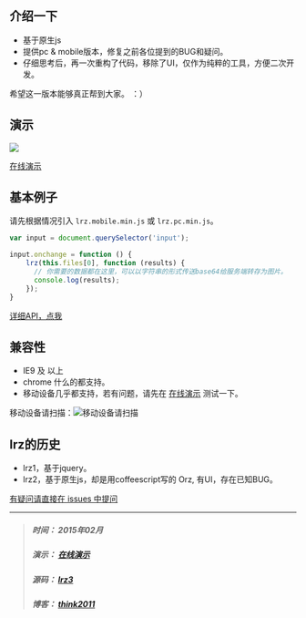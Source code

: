 ## 介绍一下
* 基于原生js
* 提供pc & mobile版本，修复之前各位提到的BUG和疑问。
* 仔细思考后，再一次重构了代码，移除了UI，仅作为纯粹的工具，方便二次开发。

希望这一版本能够真正帮到大家。 ：）

## 演示
![](http://think2011.qiniudn.com/lrz3-demo.gif)

[在线演示](http://lrz3.herokuapp.com/)

## 基本例子
请先根据情况引入 `lrz.mobile.min.js` 或 `lrz.pc.min.js`。

```javascript
var input = document.querySelector('input');

input.onchange = function () {
	lrz(this.files[0], function (results) {
	  // 你需要的数据都在这里，可以以字符串的形式传送base64给服务端转存为图片。
      console.log(results); 
	});
}
```

[详细API，点我](https://github.com/think2011/localResizeIMG3/wiki)

## 兼容性
* IE9 及 以上
* chrome 什么的都支持。
* 移动设备几乎都支持，若有问题，请先在 [在线演示](http://lrz3.herokuapp.com/) 测试一下。

移动设备请扫描：![移动设备请扫描](http://think2011.qiniudn.com/lrz3-qrcode.png)

## lrz的历史
* lrz1，基于jquery。
* lrz2，基于原生js，却是用coffeescript写的 Orz, 有UI，存在已知BUG。

[有疑问请直接在 issues 中提问](https://github.com/think2011/localResizeIMG3/issues)

---
> ##### 时间： 2015年02月
> ##### 演示： [在线演示](http://lrz3.herokuapp.com/)
> ##### 源码： [lrz3](https://github.com/think2011/localResizeIMG3/blob/master/src/lrz.js)
> ##### 博客： [think2011](http://think2011.github.io)

